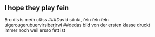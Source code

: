 ## I hope they play fein
Bro dis is meth cläss
###David stinkt, fein fein fein
    uigerougerubuervirsiberjrwi
##dedas bild von der ersten klasse druckt immer noch weil ersso fett ist 